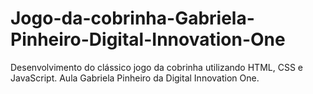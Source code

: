 # Jogo-da-cobrinha-Gabriela-Pinheiro-Digital-Innovation-One
Desenvolvimento do clássico jogo da cobrinha utilizando HTML, CSS e JavaScript. Aula Gabriela Pinheiro da Digital Innovation One.
